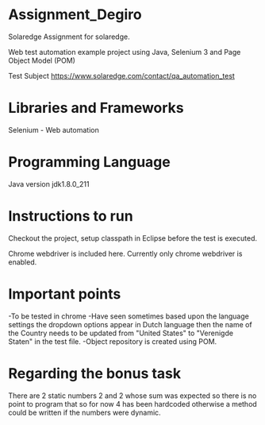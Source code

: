 # Assignment_Degiro

Solaredge
Assignment for solaredge.

Web test automation example project using Java, Selenium 3 and Page Object Model (POM)

Test Subject
https://www.solaredge.com/contact/qa_automation_test

# Libraries and Frameworks
Selenium - Web automation

# Programming Language
Java version jdk1.8.0_211

# Instructions to run
Checkout the project, setup classpath in Eclipse before the test is executed.

Chrome webdriver is included here.
Currently only chrome webdriver is enabled.

# Important points
-To be tested in chrome
-Have seen sometimes based upon the language settings the dropdown options appear in Dutch language then the name of the Country needs to be updated from "United States" to "Verenigde Staten" in the test file.
-Object repository is created using POM.

# Regarding the bonus task
There are 2 static numbers 2 and 2 whose sum was expected so there is no point to program that so for now 4 has been hardcoded otherwise a method could be written if the numbers were dynamic.


